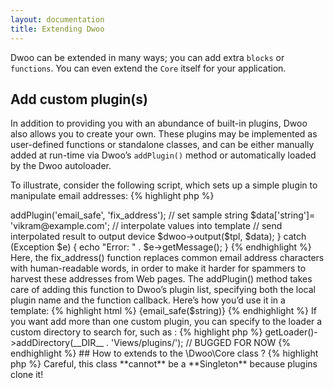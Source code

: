 ```yaml
---
layout: documentation
title: Extending Dwoo
---
```


Dwoo can be extended in many ways; you can add extra `blocks` or `functions`. You can even extend the `Core` itself for your application.

## Add custom plugin(s)
In addition to providing you with an abundance of built-in plugins, Dwoo also allows you to create your own. These plugins may be implemented as user-defined functions or standalone classes, and can be either manually added at run-time via Dwoo’s `addPlugin()` method or automatically loaded by the Dwoo autoloader.

To illustrate, consider the following script, which sets up a simple plugin to manipulate email addresses:
{% highlight php %}
<?php
// simple plugin
function fix_address(Core $core, $str) {
    return str_replace(
      array('@', '.', '-'), 
      array(' at ', ' dot ', ' dash '), 
      $str
    );
}

try {
    // create Core object
    $dwoo = new \Dwoo\Core();

    // read template file
    $tpl = new \Dwoo\Template\File('tmpl/plugin.tpl');

    // add custom plugin
    $dwoo->addPlugin('email_safe', 'fix_address');

    // set sample string  
    $data['string']= 'vikram@example.com';

    // interpolate values into template
    // send interpolated result to output device
    $dwoo->output($tpl, $data);
} catch (Exception $e) {
  echo "Error: " . $e->getMessage();      
}
{% endhighlight %}

Here, the fix_address() function replaces common email address characters with human-readable words, in order to make it harder for spammers to harvest these addresses from Web pages. The addPlugin() method takes care of adding this function to Dwoo’s plugin list, specifying both the local plugin name and the function callback. Here’s how you’d use it in a template:
{% highlight html %}
{email_safe($string)}
{% endhighlight %}

If you want add more than one custom plugin, you can specify to the loader a custom directory to search for, such as :
{% highlight php %}
<?php
$this->getLoader()->addDirectory(__DIR__ . 'Views/plugins/'); // BUGGED FOR NOW
{% endhighlight %}

## How to extends to the \Dwoo\Core class ?
{% highlight php %}
<?php
use \Dwoo\Core;
class MyTemplate extends Core {

}
{% endhighlight %}
> Careful, this class **cannot** be a **Singleton** because plugins clone it!